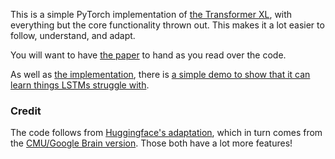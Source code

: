 This is a simple PyTorch implementation of [the Transformer XL](https://arxiv.org/abs/1901.02860), with everything but the core functionality thrown out. This makes it a lot easier to follow, understand, and adapt. 

You will want to have [the paper](https://arxiv.org/abs/1901.02860) to hand as you read over the code.

As well as [the implementation](transformer/transformer.py), there is [a simple demo to show that it can learn things LSTMs struggle with](transformer/demo.py).

### Credit
The code follows from [Huggingface's adaptation](https://github.com/huggingface/transformers), which in turn comes from the [CMU/Google Brain version](https://github.com/kimiyoung/transformer-xl/tree/master/pytorch). Those both have a lot more features!